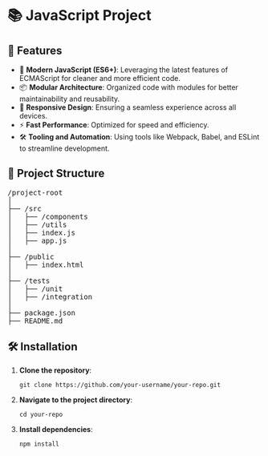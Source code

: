 <h1>📚 JavaScript Project</h1>

<h2>🚀 Features</h2>
<ul>
  <li>🌟 <strong>Modern JavaScript (ES6+)</strong>: Leveraging the latest features of ECMAScript for cleaner and more efficient code.</li>
  <li>📦 <strong>Modular Architecture</strong>: Organized code with modules for better maintainability and reusability.</li>
  <li>🎨 <strong>Responsive Design</strong>: Ensuring a seamless experience across all devices.</li>
  <li>⚡ <strong>Fast Performance</strong>: Optimized for speed and efficiency.</li>
  <li>🛠️ <strong>Tooling and Automation</strong>: Using tools like Webpack, Babel, and ESLint to streamline development.</li>
</ul>

<h2>📂 Project Structure</h2>
<pre>
/project-root
│
├── /src
│   ├── /components
│   ├── /utils
│   ├── index.js
│   ├── app.js
│
├── /public
│   ├── index.html
│
├── /tests
│   ├── /unit
│   ├── /integration
│
├── package.json
├── README.md
</pre>

<h2>🛠️ Installation</h2>
<ol>
  <li><strong>Clone the repository</strong>:
    <pre><code>git clone https://github.com/your-username/your-repo.git</code></pre>
  </li>
  <li><strong>Navigate to the project directory</strong>:
    <pre><code>cd your-repo</code></pre>
  </li>
  <li><strong>Install dependencies</strong>:
    <pre><code>npm install</code></pre>
  </li>
</ol>
